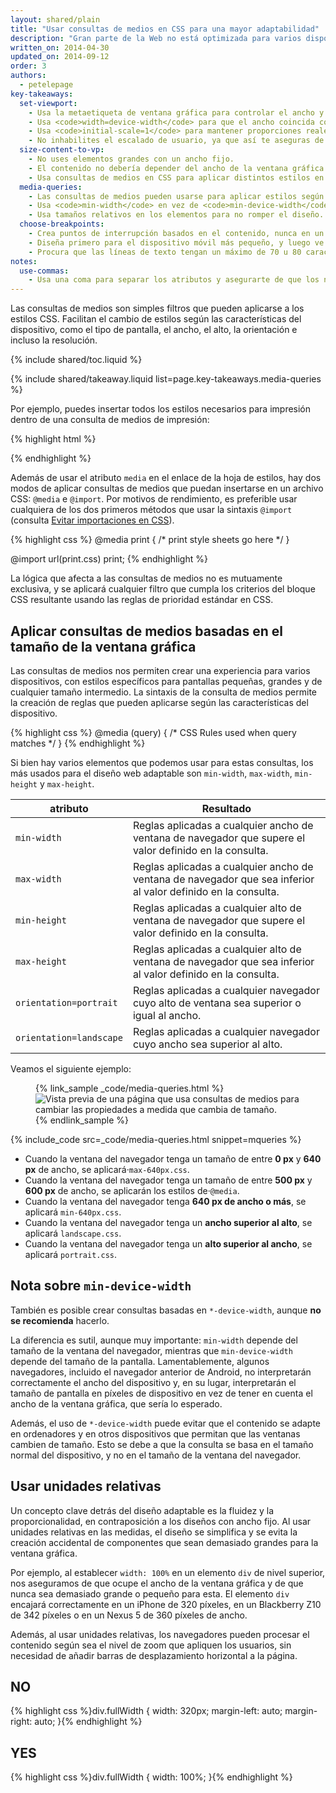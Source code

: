 ```yaml
---
layout: shared/plain
title: "Usar consultas de medios en CSS para una mayor adaptabilidad"
description: "Gran parte de la Web no está optimizada para varios dispositivos. Adquiere los conocimientos básicos para que tu sitio funcione en móviles, en ordenadores o en cualquier dispositivo con pantalla."
written_on: 2014-04-30
updated_on: 2014-09-12
order: 3
authors:
  - petelepage
key-takeaways:
  set-viewport:
    - Usa la metaetiqueta de ventana gráfica para controlar el ancho y el escalado de la ventana gráfica del navegador.
    - Usa <code>width=device-width</code> para que el ancho coincida con el de la pantalla en píxeles independientes del dispositivo.
    - Usa <code>initial-scale=1</code> para mantener proporciones reales entre los píxeles CSS y los píxeles independientes del dispositivo.
    - No inhabilites el escalado de usuario, ya que así te aseguras de que tu página sea accesible.
  size-content-to-vp:
    - No uses elementos grandes con un ancho fijo.
    - El contenido no debería depender del ancho de la ventana gráfica para mostrarse correctamente.
    - Usa consultas de medios en CSS para aplicar distintos estilos en pantallas pequeñas y grandes.
  media-queries:
    - Las consultas de medios pueden usarse para aplicar estilos según las características del dispositivo.
    - Usa <code>min-width</code> en vez de <code>min-device-width</code> para obtener una mayor compatibilidad.
    - Usa tamaños relativos en los elementos para no romper el diseño.
  choose-breakpoints:
    - Crea puntos de interrupción basados en el contenido, nunca en un dispositivo, producto o marca en particular.
    - Diseña primero para el dispositivo móvil más pequeño, y luego ve adaptando el diseño a las pantallas más grandes.
    - Procura que las líneas de texto tengan un máximo de 70 u 80 caracteres.
notes:
  use-commas:
    - Usa una coma para separar los atributos y asegurarte de que los navegadores más antiguos puedan procesarlos.
---
```

<p class="intro">
  Las consultas de medios son simples filtros que pueden aplicarse a los estilos CSS.  Facilitan el cambio de estilos según las características del dispositivo, como el tipo de pantalla, el ancho, el alto, la orientación e incluso la resolución.
</p>



{% include shared/toc.liquid %}

{% include shared/takeaway.liquid list=page.key-takeaways.media-queries %}


Por ejemplo, puedes insertar todos los estilos necesarios para impresión dentro de una consulta de medios de impresión:

{% highlight html %}
<link rel="stylesheet" href="print.css" media="print">
{% endhighlight %}

Además de usar el atributo `media` en el enlace de la hoja de estilos, hay dos modos de aplicar consultas de medios que puedan insertarse en un archivo CSS: `@media` e `@import`.  Por motivos de rendimiento, es preferible usar cualquiera de los dos primeros métodos que usar la sintaxis `@import` (consulta [Evitar importaciones en CSS]({{site.fundamentals}}/performance/critical-rendering-path/page-speed-rules-and-recommendations.html)).

{% highlight css %}
@media print {
  /* print style sheets go here */
}

@import url(print.css) print;
{% endhighlight %}

La lógica que afecta a las consultas de medios no es mutuamente exclusiva, y se aplicará cualquier filtro que cumpla los criterios del bloque CSS resultante usando las reglas de prioridad estándar en CSS.

## Aplicar consultas de medios basadas en el tamaño de la ventana gráfica

Las consultas de medios nos permiten crear una experiencia para varios dispositivos, con estilos específicos para pantallas pequeñas, grandes y de cualquier tamaño intermedio.  La sintaxis de la consulta de medios permite la creación de reglas que pueden aplicarse según las características del dispositivo.

{% highlight css %}
@media (query) {
  /* CSS Rules used when query matches */
}
{% endhighlight %}

Si bien hay varios elementos que podemos usar para estas consultas, los más usados para el diseño web adaptable son `min-width`, `max-width`, `min-height` y `max-height`.


<table class="mdl-data-table mdl-js-data-table">
    <thead>
    <tr>
      <th data-th="attribute">atributo</th>
      <th data-th="Result">Resultado</th>
    </tr>
  </thead>
  <tbody>
    <tr>
      <td data-th="attribute"><code>min-width</code></td>
      <td data-th="Result">Reglas aplicadas a cualquier ancho de ventana de navegador que supere el valor definido en la consulta.</td>
    </tr>
    <tr>
      <td data-th="attribute"><code>max-width</code></td>
      <td data-th="Result">Reglas aplicadas a cualquier ancho de ventana de navegador que sea inferior al valor definido en la consulta.</td>
    </tr>
    <tr>
      <td data-th="attribute"><code>min-height</code></td>
      <td data-th="Result">Reglas aplicadas a cualquier alto de ventana de navegador que supere el valor definido en la consulta.</td>
    </tr>
    <tr>
      <td data-th="attribute"><code>max-height</code></td>
      <td data-th="Result">Reglas aplicadas a cualquier alto de ventana de navegador que sea inferior al valor definido en la consulta.</td>
    </tr>
    <tr>
      <td data-th="attribute"><code>orientation=portrait</code></td>
      <td data-th="Result">Reglas aplicadas a cualquier navegador cuyo alto de ventana sea superior o igual al ancho.</td>
    </tr>
    <tr>
      <td data-th="attribute"><code>orientation=landscape</code></td>
      <td data-th="Result">Reglas aplicadas a cualquier navegador cuyo ancho sea superior al alto.</td>
    </tr>
  </tbody>
</table>

Veamos el siguiente ejemplo:

<figure>
  {% link_sample _code/media-queries.html %}
    <img src="imgs/mq.png" class="center" srcset="imgs/mq.png 1x, imgs/mq-2x.png 2x" alt="Vista previa de una página que usa consultas de medios para cambiar las propiedades a medida que cambia de tamaño.">
  {% endlink_sample %}
</figure>

{% include_code src=_code/media-queries.html snippet=mqueries %}

* Cuando la ventana del navegador tenga un tamaño de entre <b>0 px</b> y <b>640 px</b> de ancho, se aplicará·`max-640px.css`.
* Cuando la ventana del navegador tenga un tamaño de entre <b>500 px</b> y <b>600 px</b> de ancho, se aplicarán los estilos de·`@media`.
* Cuando la ventana del navegador tenga <b>640 px de ancho o más</b>, se aplicará `min-640px.css`.
* Cuando la ventana del navegador tenga un <b>ancho superior al alto</b>, se aplicará `landscape.css`.
* Cuando la ventana del navegador tenga un <b>alto superior al ancho</b>, se aplicará `portrait.css`.


## Nota sobre `min-device-width`

También es posible crear consultas basadas en `*-device-width`, aunque **no se recomienda** hacerlo.

La diferencia es sutil, aunque muy importante: `min-width` depende del tamaño de la ventana del navegador, mientras que `min-device-width` depende del tamaño de la pantalla.  Lamentablemente, algunos navegadores, incluido el navegador anterior de Android, no interpretarán correctamente el ancho del dispositivo y, en su lugar, interpretarán el tamaño de pantalla en píxeles de dispositivo en vez de tener en cuenta el ancho de la ventana gráfica, que sería lo esperado.

Además, el uso de `*-device-width` puede evitar que el contenido se adapte en ordenadores y en otros dispositivos que permitan que las ventanas cambien de tamaño. Esto se debe a que la consulta se basa en el tamaño normal del dispositivo, y no en el tamaño de la ventana del navegador.

## Usar unidades relativas

Un concepto clave detrás del diseño adaptable es la fluidez y la proporcionalidad, en contraposición a los diseños con ancho fijo.  Al usar unidades relativas en las medidas, el diseño se simplifica y se evita la creación accidental de componentes que sean demasiado grandes para la ventana gráfica.

Por ejemplo, al establecer `width: 100%` en un elemento `div` de nivel superior, nos aseguramos de que ocupe el ancho de la ventana gráfica y de que nunca sea demasiado grande o pequeño para esta.  El elemento `div` encajará correctamente en un iPhone de 320 píxeles, en un Blackberry Z10 de 342 píxeles o en un Nexus 5 de 360 píxeles de ancho.

Además, al usar unidades relativas, los navegadores pueden procesar el contenido según sea el nivel de zoom que apliquen los usuarios, sin necesidad de añadir barras de desplazamiento horizontal a la página.

<div class="mdl-grid">
  <div class="mdl-cell mdl-cell--6--col">
    <h2 class="text-danger text-center">NO</h2>
{% highlight css %}div.fullWidth {
  width: 320px;
  margin-left: auto;
  margin-right: auto;
}{% endhighlight %}
  </div>

  <div class="mdl-cell mdl-cell--6--col">
    <h2 class="text-success text-center">YES</h2>
{% highlight css %}div.fullWidth {
  width: 100%;
}{% endhighlight %}
  </div>
</div>



